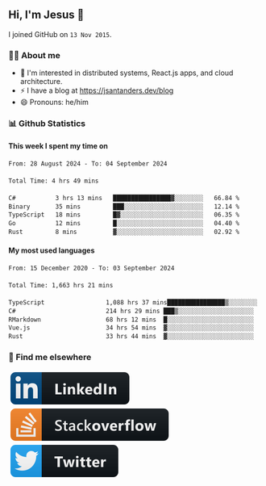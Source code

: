 ## Hi, I'm Jesus 👋

I joined GitHub on `13 Nov 2015`.

<!-- Talking about you -->

### 👨‍💻 About me

- 👦 I'm interested in distributed systems, React.js apps, and cloud architecture.
- ⚡️ I have a blog at <https://jsantanders.dev/blog>
- 😄 Pronouns: he/him

### 📊 Github Statistics

#### This week I spent my time on

<!--START_SECTION:weekly-->

```txt
From: 28 August 2024 - To: 04 September 2024

Total Time: 4 hrs 49 mins

C#           3 hrs 13 mins   ████████████████▓░░░░░░░░   66.84 %
Binary       35 mins         ███░░░░░░░░░░░░░░░░░░░░░░   12.14 %
TypeScript   18 mins         █▓░░░░░░░░░░░░░░░░░░░░░░░   06.35 %
Go           12 mins         █░░░░░░░░░░░░░░░░░░░░░░░░   04.40 %
Rust         8 mins          ▓░░░░░░░░░░░░░░░░░░░░░░░░   02.92 %
```

<!--END_SECTION:weekly-->

#### My most used languages

<!--START_SECTION:alltime-->

```txt
From: 15 December 2020 - To: 03 September 2024

Total Time: 1,663 hrs 21 mins

TypeScript                 1,088 hrs 37 mins████████████████▒░░░░░░░░   65.45 %
C#                         214 hrs 29 mins ███▒░░░░░░░░░░░░░░░░░░░░░   12.90 %
RMarkdown                  68 hrs 12 mins  █░░░░░░░░░░░░░░░░░░░░░░░░   04.10 %
Vue.js                     34 hrs 54 mins  ▓░░░░░░░░░░░░░░░░░░░░░░░░   02.10 %
Rust                       33 hrs 44 mins  ▓░░░░░░░░░░░░░░░░░░░░░░░░   02.03 %
```

<!--END_SECTION:alltime-->

### 📢 Find me elsewhere

<p>
  <a target="_blank" href="https://linkedin.com/in/jsantanders">
    <img src="https://github.com/jsantanders/jsantanders/blob/master/img/linkedin.svg" alt="LinkedIn" style="vertical-align:top; margin:4px">
  </a>
  
  <a target="_blank" href="https://stackoverflow.com/users/7318331/jesus-santander">
    <img src="https://github.com/jsantanders/jsantanders/blob/master/img/stackoverflow.svg" alt="StackOverflow" style="vertical-align:top; margin:4px">
  </a>
  
  <a target="_blank" href="http://twitter.com/jsantanders">
    <img src="https://github.com/jsantanders/jsantanders/blob/master/img/twitter.svg" alt="Twitter" style="vertical-align:top; margin:4px">
  </a>
</p>
